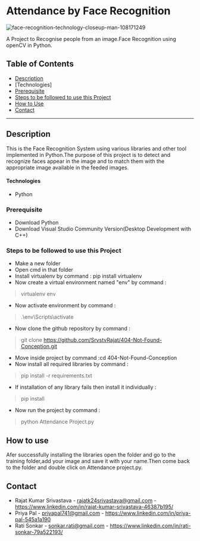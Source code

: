 # Attendance by Face Recognition
![face-recognition-technology-closeup-man-108171249](https://user-images.githubusercontent.com/73036667/97459447-cc987e00-1961-11eb-9958-c9b1d412f74e.jpg)



A Project to Recognise people from an image.Face Recognition using openCV in Python.

## Table of Contents
- [Description](#description)
- [Technologies]
- [Prerequisite](#requirements)
- [Steps to be followed to use this Project](#procedure)
- [How to Use](#how-to-use)
- [Contact](#contact)

---
## Description
This is the Face Recognition System using various libraries and other tool implemented in Python.The purpose of this project is to detect and recognize faces appear in the image and to match them with the appropriate image available in the feeded images.
#### Technologies
- Python

### Prerequisite
- Download Python
- Download Visual Studio Community Version(Desktop Development with C++)

### Steps to be followed to use this Project
- Make a new folder
- Open cmd in that folder
- Install virtualenv by command : pip install virtualenv
- Now create a virtual environment named "env" by command :
 > virtualenv env
- Now activate environment by command :
 > .\env\Scripts\activate
- Now clone the github repository by command :
 > git clone https://github.com/SrvstvRajat/404-Not-Found-Conception.git
- Move inside project by command :cd 404-Not-Found-Conception
- Now install all required libraries by command :
 > pip install -r requirements.txt
- If installation of any library fails then install it individually :
 > pip install <name of library>
- Now run the project by command :
 > python Attendance Project.py
    
## How to use
Afer successfully installing the libraries open the folder and go to the training folder,add your image and save it with your name.Then come back to the folder and double click on Attendance project.py. 
## Contact
- Rajat Kumar Srivastava - rajatk24srivastava@gmail.com  - https://www.linkedin.com/in/rajat-kumar-srivastava-46387b195/
- Priya Pal - priyapal741@gmail.com -  https://www.linkedin.com/in/priya-pal-545a1a190
- Rati Sonkar -  sonkar.rati@gmail.com - https://www.linkedin.com/in/rati-sonkar-79a522193/ 
